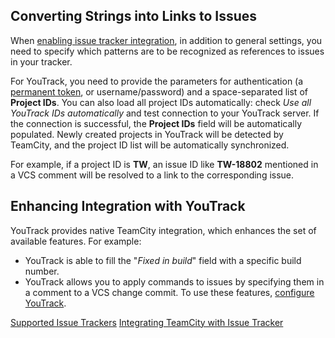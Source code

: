 [//]: # (title: YouTrack)
[//]: # (auxiliary-id: YouTrack)

## Converting Strings into Links to Issues

When [enabling issue tracker integration](integrating-teamcity-with-issue-tracker.md#Enabling+Issue+Tracker+Integration), in addition to general settings, you need to specify which patterns are to be recognized as references to issues in your tracker.

For YouTrack, you need to provide the parameters for authentication (a [permanent token](https://www.jetbrains.com/help/youtrack/incloud/authentication-with-permanent-token.html), or username/password) and a space-separated list of __Project IDs__. You can also load all project IDs automatically: check _Use all YouTrack IDs automatically_ and test connection to your YouTrack server. If the connection is successful, the __Project IDs__ field will be automatically populated. Newly created projects in YouTrack will be detected by TeamCity, and the project ID list will be automatically synchronized.

For example, if a project ID is __TW__, an issue ID like __TW-18802__ mentioned in a VCS comment will be resolved to a link to the corresponding issue.

## Enhancing Integration with YouTrack

YouTrack provides native TeamCity integration, which enhances the set of available features. For example:
* YouTrack is able to fill the "_Fixed in build_" field with a specific build number.
* YouTrack allows you to apply commands to issues by specifying them in a comment to a VCS change commit.
To use these features, [configure YouTrack](https://www.jetbrains.com/help/youtrack/standalone/Integration-with-TeamCity.html).

 <seealso>
        <category ref="concepts">
            <a href="supported-platforms-and-environments.md">Supported Issue Trackers</a>
        </category>
        <category ref="admin-guide">
            <a href="integrating-teamcity-with-issue-tracker.md">Integrating TeamCity with Issue Tracker</a>
        </category>
</seealso>